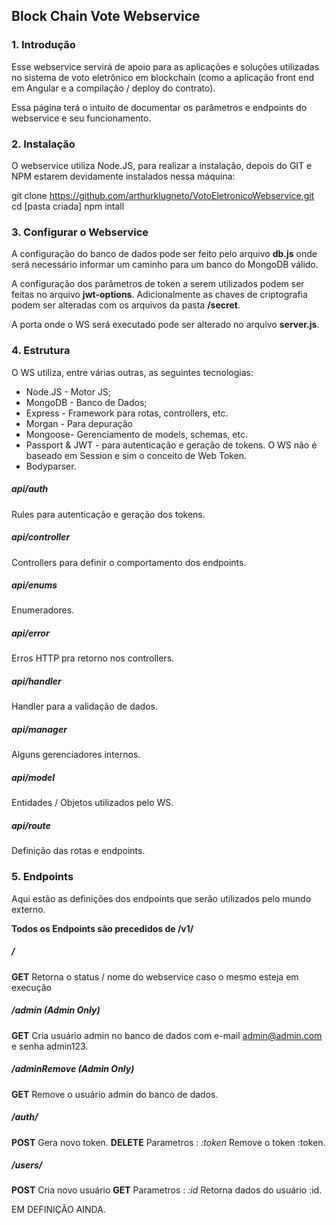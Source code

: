 ## Block Chain Vote Webservice

### 1. Introdução

Esse webservice servirá de apoio para as aplicações e soluções utilizadas no sistema de voto eletrônico em blockchain (como a aplicação front end em Angular e a compilação / deploy do contrato).

Essa página terá o intuito de documentar os parâmetros e endpoints do webservice e seu funcionamento.

### 2. Instalação

O webservice utiliza Node.JS, para realizar a instalação, depois do GIT e NPM estarem devidamente instalados nessa máquina:

git clone https://github.com/arthurklugneto/VotoEletronicoWebservice.git
cd [pasta criada]
npm intall

### 3. Configurar o Webservice

A configuração do banco de dados pode ser feito pelo arquivo **db.js** onde será necessário informar um caminho para um banco do MongoDB válido.

A configuração dos parâmetros de token a serem utilizados podem ser feitas no arquivo **jwt-options**. Adicionalmente as chaves de criptografia podem ser alteradas com os arquivos da pasta **/secret**.

A porta onde o WS será executado pode ser alterado no arquivo **server.js**.

### 4. Estrutura

O WS utiliza, entre várias outras, as seguintes tecnologias:

* Node.JS - Motor JS;
* MongoDB - Banco de Dados;
* Express - Framework para rotas, controllers, etc.
* Morgan  - Para depuração
* Mongoose- Gerenciamento de models, schemas, etc.
* Passport & JWT - para autenticação e geração de tokens. O WS não é baseado em Session e sim o conceito de Web Token.
* Bodyparser.

##### api/auth
Rules para autenticação e geração dos tokens.
##### api/controller
Controllers para definir o comportamento dos endpoints.
##### api/enums
Enumeradores.
##### api/error
Erros HTTP pra retorno nos controllers.
##### api/handler
Handler para a validação de dados.
##### api/manager
Alguns gerenciadores internos.
##### api/model
Entidades / Objetos utilizados pelo WS.
##### api/route
Definição das rotas e endpoints.

### 5. Endpoints

Aqui estão as definições dos endpoints que serão utilizados pelo mundo externo.

**Todos os Endpoints são precedidos de /v1/**

##### /
**GET**
Retorna o status / nome do webservice caso o mesmo esteja em execução

##### /admin (Admin Only)
**GET**
Cria usuário admin no banco de dados com e-mail admin@admin.com e senha admin123.

##### /adminRemove (Admin Only)
**GET**
Remove o usuário admin do banco de dados.

##### /auth/
**POST**
Gera novo token.
**DELETE** 
Parametros : *:token*
Remove o token :token.

##### /users/
**POST**
Cria novo usuário
**GET** 
Parametros : *:id*
Retorna dados do usuário :id.


EM DEFINIÇÃO AINDA.



